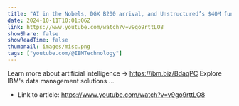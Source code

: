 ```yaml
---
title: "AI in the Nobels, DGX B200 arrival, and Unstructured’s $40M funding round"
date: 2024-10-11T10:01:06Z
link: https://www.youtube.com/watch?v=v9go9rttLO8
showShare: false
showReadTime: false
thumbnail: images/misc.png
tags: ["youtube.com/@IBMTechnology"]
---
```

Learn more about artificial intelligence → https://ibm.biz/BdaqPC Explore IBM's data management solutions ...

- Link to article: https://www.youtube.com/watch?v=v9go9rttLO8